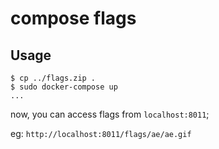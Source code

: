 # compose flags


## Usage

```sheel
$ cp ../flags.zip .
$ sudo docker-compose up
...
```

now, you can access flags from `localhost:8011`;

eg: `http://localhost:8011/flags/ae/ae.gif`



